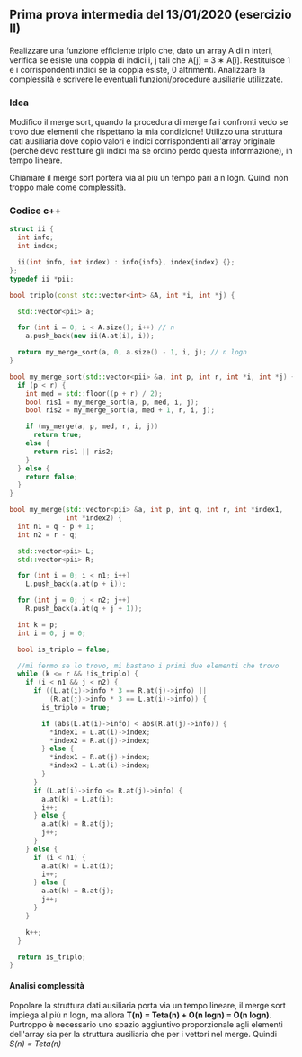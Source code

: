 ## Prima prova intermedia del 13/01/2020 (esercizio II)

Realizzare una funzione efficiente triplo che, dato un array A di n interi, verifica se esiste una coppia di indici i, j tali che A[j] = 3 ∗ A[i]. Restituisce 1 e i corrispondenti indici se la coppia esiste, 0 altrimenti. Analizzare la complessità e scrivere le eventuali funzioni/procedure ausiliarie utilizzate.

### Idea

Modifico il merge sort, quando la procedura di merge fa i confronti vedo se trovo due elementi che rispettano la mia condizione! Utilizzo una struttura dati ausiliaria dove copio valori e indici corrispondenti all'array originale (perché devo restituire gli indici ma se ordino perdo questa informazione), in tempo lineare.

Chiamare il merge sort porterà via al più un tempo pari a n logn. Quindi non troppo male come complessità.

### Codice c++

```c++
struct ii {
  int info;
  int index;

  ii(int info, int index) : info{info}, index{index} {};
};
typedef ii *pii;

bool triplo(const std::vector<int> &A, int *i, int *j) {

  std::vector<pii> a;

  for (int i = 0; i < A.size(); i++) // n
    a.push_back(new ii(A.at(i), i));

  return my_merge_sort(a, 0, a.size() - 1, i, j); // n logn
}

bool my_merge_sort(std::vector<pii> &a, int p, int r, int *i, int *j) {
  if (p < r) {
    int med = std::floor((p + r) / 2);
    bool ris1 = my_merge_sort(a, p, med, i, j);
    bool ris2 = my_merge_sort(a, med + 1, r, i, j);

    if (my_merge(a, p, med, r, i, j))
      return true;
    else {
      return ris1 || ris2;
    }
  } else {
    return false;
  }
}

bool my_merge(std::vector<pii> &a, int p, int q, int r, int *index1,
              int *index2) {
  int n1 = q - p + 1;
  int n2 = r - q;

  std::vector<pii> L;
  std::vector<pii> R;

  for (int i = 0; i < n1; i++)
    L.push_back(a.at(p + i));

  for (int j = 0; j < n2; j++)
    R.push_back(a.at(q + j + 1));

  int k = p;
  int i = 0, j = 0;

  bool is_triplo = false;

  //mi fermo se lo trovo, mi bastano i primi due elementi che trovo
  while (k <= r && !is_triplo) {
    if (i < n1 && j < n2) {
      if ((L.at(i)->info * 3 == R.at(j)->info) ||
          (R.at(j)->info * 3 == L.at(i)->info)) {
        is_triplo = true;

        if (abs(L.at(i)->info) < abs(R.at(j)->info)) {
          *index1 = L.at(i)->index;
          *index2 = R.at(j)->index;
        } else {
          *index1 = R.at(j)->index;
          *index2 = L.at(i)->index;
        }
      }
      if (L.at(i)->info <= R.at(j)->info) {
        a.at(k) = L.at(i);
        i++;
      } else {
        a.at(k) = R.at(j);
        j++;
      }
    } else {
      if (i < n1) {
        a.at(k) = L.at(i);
        i++;
      } else {
        a.at(k) = R.at(j);
        j++;
      }
    }

    k++;
  }

  return is_triplo;
}
```

#### Analisi complessità

Popolare la struttura dati ausiliaria porta via un tempo lineare, il merge sort impiega al più n logn, ma allora **T(n) = Teta(n) + O(n logn) = O(n logn)**. Purtroppo è necessario uno spazio aggiuntivo proporzionale agli elementi dell'array sia per la struttura ausiliaria che per i vettori nel merge. Quindi _S(n) = Teta(n)_